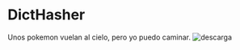 # DictHasher
Unos pokemon vuelan al cielo, pero yo puedo caminar.
![descarga](https://user-images.githubusercontent.com/66725494/191272751-7174cff0-182a-4545-8cbe-ea532dd8e739.jpg)
